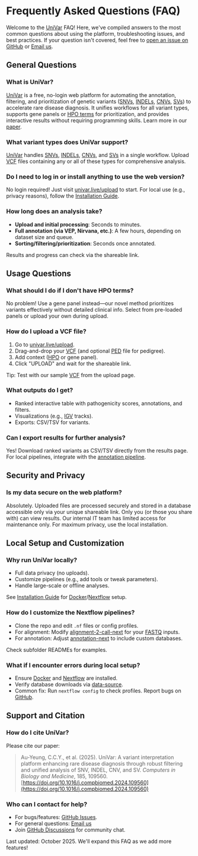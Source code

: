 # Frequently Asked Questions (FAQ)

Welcome to the [UniVar][univar] FAQ! Here, we've compiled answers to the most common questions about using the platform, troubleshooting issues, and best practices. If your question isn't covered, feel free to [open an issue on GitHub](https://github.com/kensung-lab/UniVar/issues) or [Email us](mailto:yantszcheng@cuhk.edu.hk).

## General Questions

### What is UniVar?

[UniVar][univar] is a free, no-login web platform for automating the annotation, filtering, and prioritization of genetic variants ([SNVs][snp], [INDELs][indel], [CNVs][cnv], [SVs][sv]) to accelerate rare disease diagnosis. It unifies workflows for all variant types, supports gene panels or [HPO terms][hpo-website] for prioritization, and provides interactive results without requiring programming skills. Learn more in our [paper](https://doi.org/10.1016/j.compbiomed.2024.109560).

### What variant types does UniVar support?

[UniVar][univar] handles [SNVs][snp], [INDELs][indel], [CNVs][cnv], and [SVs][sv] in a single workflow. Upload [VCF][vcf] files containing any or all of these types for comprehensive analysis.

### Do I need to log in or install anything to use the web version?

No login required! Just visit [univar.live/upload][upload_page] to start. For local use (e.g., privacy reasons), follow the [Installation Guide](installation.md).

### How long does an analysis take?

- **Upload and initial processing**: Seconds to minutes.
- **Full annotation (via VEP, Nirvana, etc.)**: A few hours, depending on dataset size and queue.
- **Sorting/filtering/prioritization**: Seconds once annotated.

Results and progress can check via the shareable link.

## Usage Questions

### What should I do if I don't have HPO terms?

No problem! Use a gene panel instead—our novel method prioritizes variants effectively without detailed clinical info. Select from pre-loaded panels or upload your own during upload.

### How do I upload a VCF file?

1. Go to [univar.live/upload](https://univar.live/upload).
2. Drag-and-drop your [VCF][vcf] (and optional [PED][ped] file for pedigree).
3. Add context ([HPO][hpo-website] or gene panel).
4. Click "UPLOAD" and wait for the shareable link.

Tip: Test with our sample [VCF][vcf] from the upload page.

### What outputs do I get?

- Ranked interactive table with pathogenicity scores, annotations, and filters.
- Visualizations (e.g., [IGV][igv] tracks).
- Exports: CSV/TSV for variants.

### Can I export results for further analysis?

Yes! Download ranked variants as CSV/TSV directly from the results page. For local pipelines, integrate with the [annotation pipeline](../univar-annotation/).

## Security and Privacy

### Is my data secure on the web platform?

Absolutely. Uploaded files are processed securely and stored in a database accessible only via your unique shareable link. Only you (or those you share with) can view results. Our internal IT team has limited access for maintenance only. For maximum privacy, use the local installation.

## Local Setup and Customization

### Why run UniVar locally?

- Full data privacy (no uploads).
- Customize pipelines (e.g., add tools or tweak parameters).
- Handle large-scale or offline analyses.

See [Installation Guide](installation.md) for [Docker][docker]/[Nextflow][nextflow] setup.

### How do I customize the Nextflow pipelines?

- Clone the repo and edit `.nf` files or config profiles.
- For alignment: Modify [alignment-2-call-next](../alignment-2-call-next/) for your [FASTQ][fastq] inputs.
- For annotation: Adjust [annotation-next](../univar-annotation/annotation-next/) to include custom databases.

Check subfolder READMEs for examples.

### What if I encounter errors during local setup?

- Ensure [Docker][docker] and [Nextflow][nextflow] are installed.
- Verify database downloads via [data-source](../univar-annotation/data-source/).
- Common fix: Run `nextflow config` to check profiles. Report bugs on [GitHub][github].

## Support and Citation

### How do I cite UniVar?

Please cite our paper:

> Au-Yeung, C.C.Y., et al. (2025). UniVar: A variant interpretation platform enhancing rare disease diagnosis through robust filtering and unified analysis of SNV, INDEL, CNV, and SV. _Computers in Biology and Medicine_, 185, 109560. [https://doi.org/10.1016/j.compbiomed.2024.109560](https://doi.org/10.1016/j.compbiomed.2024.109560)

### Who can I contact for help?

- For bugs/features: [GitHub Issues](https://github.com/kensung-lab/UniVar/issues).
- For general questions: [Email us](mailto:yantszcheng@cuhk.edu.hk)
- Join [GitHub Discussions](https://github.com/kensung-lab/UniVar/discussions) for community chat.

Last updated: October 2025. We'll expand this FAQ as we add more features!

[comment]: <Below is the information for other markdown to reference>
[Bioinformation Related]: ========================================================
[snp]: https://www.genome.gov/genetics-glossary/Single-Nucleotide-Polymorphisms "Single Nucleotide Polymorphisms"
[indel]: https://www.sciencedirect.com/topics/medicine-and-dentistry/indel-mutation "indel Mutation"
[sv]: https://www.ncbi.nlm.nih.gov/dbvar/content/overview/ "Structural Variation"
[cnv]: https://www.genome.gov/genetics-glossary/Copy-Number-Variation-CNV "​Copy Number Variation"
[str]: https://en.wikipedia.org/wiki/STR_analysis "Short tandem repeat"
[mitro]: https://www.genome.gov/genetics-glossary/Mitochondrial-DNA "MITOCHONDRIAL DNA"
[cram]: https://en.wikipedia.org/wiki/CRAM_(file_format) "Compressed Reference-oriented Alignment Map"
[vcf]: https://samtools.github.io/hts-specs/VCFv4.5.pdf "Variant Call Format"
[ped]: https://gatk.broadinstitute.org/hc/en-us/articles/360035531972-PED-Pedigree-format "Pedigree format"
[hpo-website]: https://hpo.jax.org/ "HPO Website"
[gene]: https://www.genome.gov/genetics-glossary/Gene "Gene"
[exomiser]: https://github.com/exomiser/Exomiser "Exomiser"
[gene-panel]: https://www.genomicseducation.hee.nhs.uk/genotes/knowledge-hub/gene-panel-sequencing/ "Gene Panel"
[allele-frequency]: https://en.wikipedia.org/Allele_frequency "Allele frequency"
[exomiser-variant-tsv]: https://exomiser.readthedocs.io/en/latest/advanced_analysis.html#outputformats-1 "Exomiser Variant TSV"
[dna-sequencing]: https://www.genome.gov/genetics-glossary/DNA-Sequencing "DNA Sequencing"
[short-read-sequencing]: https://www.genomicseducation.hee.nhs.uk/genotes/knowledge-hub/short-read-sequencing/ "Short Read Sequencing"
[fast5]: https://help.nanoporetech.com/en/articles/6629603-what-is-a-fast5-file "fast5"
[fastq]: https://en.wikipedia.org/wiki/FASTQ_format "fastq"
[IT Related]: ====================================================================
[ci-cd]: https://www.redhat.com/en/topics/devops/what-is-ci-cd "CI/CD"
[ci]: https://www.ibm.com/topics/continuous-integration "Continuous Integration"
[cd]: https://www.ibm.com/topics/continuous-deployment "Continuous Deployment"
[tls]: https://www.cloudflare.com/zh-tw/learning/ssl/transport-layer-security-tls/ "TLS"
[https]: https://www.cloudflare.com/learning/ssl/what-is-https/ "HTTPS"
[smtp]: https://www.cloudflare.com/zh-tw/learning/email-security/what-is-smtp/ "SMTP"
[hostname]: https://en.wikipedia.org/wiki/Hostname "Hostname"
[port]: https://en.wikipedia.org/wiki/Port_(computer_networking) "Port"
[csv]: https://en.wikipedia.org/wiki/Comma-separated_values "Comma-separated values"
[restful-api]: https://aws.amazon.com/tw/what-is/restful-api/ "RESTful API"
[ldap]: https://en.wikipedia.org/wiki/Lightweight_Directory_Access_Protocol "Lightweight Directory Access Protocol"
[Markdown Related]: ====================================================================
[link-reference]: https://www.eddymens.com/blog/how-to-reuse-links-in-markdown-reference-links "Markdown Link Reference"
[Kubernetes Related]: ====================================================================
[kubernetes]: https://kubernetes.io/ "Kubernetes"
[kustomize]: https://kustomize.io/ "Kustomize"
[k8s-namespace]: https://kubernetes.io/docs/concepts/overview/working-with-objects/namespaces/ "Kubernetes Namespace"
[k8s-secret]: https://kubernetes.io/zh-cn/docs/concepts/configuration/secret/ "Kubernetes Secret"
[k8s-dashboard]: https://github.com/kubernetes/dashboard "Kubernetes Dashboard"
[k8s-sa]: https://kubernetes.io/docs/concepts/security/service-accounts/ "Kubernetes Service Accounts"
[k8s-configuration]: https://kubernetes.io/docs/concepts/configuration/overview/ "Kubernetes Configuration"
[k8s-service]: https://kubernetes.io/docs/reference/kubernetes-api/service-resources/service-v1/ "Kubernetes Service"
[kubectl]: https://kubernetes.io/docs/reference/kubectl/ "kubectl"
[karpenter]: https://karpenter.sh/ "Karpenter"
[helm]: https://helm.sh/ "Helm"
[kong-ingress]: https://docs.konghq.com/kubernetes-ingress-controller/latest/ "Kong Ingress Controller"
[ingress-controllers]: https://kubernetes.io/docs/concepts/services-networking/ingress-controllers/ "Ingress Controllers"
[k8-tz]: https://github.com/k8tz/k8tz "Kubernetes Timezone Controller"
[k8s-node]: https://kubernetes.io/docs/concepts/architecture/nodes/ "Kubernetes Nodes"
[k8s-pod]: https://kubernetes.io/docs/concepts/workloads/pods/ "Kubernetes Pods"
[Javascript Related]: ====================================================================
[node-js]: https://nodejs.org/en "Node.js"
[type-script]: https://www.typescriptlang.org/ "TypeScript"
[p-npm]: https://pnpm.io/ "pNpm"
[nest-js]: https://docs.nestjs.com/ "NestJS"
[vue]: https://vuejs.org/ "Vue"
[vite-configure]: https://vitejs.dev/config/ "Vite Configuration Guide"
[vitest]: https://vitest.dev/ "Vitest"
[es-lint]: https://eslint.org/ "ESLint"
[axios]: https://github.com/axios/axios "Axios"
[axios-response-interceptors]: https://axios-http.com/docs/interceptors "Response Interceptors"
[Docker Related]: ====================================================================
[docker-image]: https://docs.docker.com/get-started/overview/#images "Docker image"
[docker]: https://www.docker.com/ "Docker"
[docker-registry]: https://docs.docker.com/registry/ "Docker Registry"
[container-image-digest]: https://docs.digitalocean.com/glossary/digest/ "Container Image Digest"
[dockerfile]: https://docs.docker.com/engine/reference/builder/ "Dockerfile"
[Git & Github Related]: ====================================================================
[git]: https://git-scm.com/ "git"
[github]: https://github.com/ "Github"
[github-repositories]: https://docs.github.com/en/repositories/creating-and-managing-repositories/about-repositories "Github Repositories"
[git-submodule]: https://git-scm.com/book/en/v2/Git-Tools-Submodules "Git Submodule"
[github-docker-registry]: https://docs.github.com/en/packages/working-with-a-github-packages-registry/working-with-the-docker-registry "Github Docker Registry"
[github-webhook]: https://docs.github.com/en/webhooks/about-webhooks "Github Webhook"
[IDE Related]: ====================================================================
[ide]: https://en.wikipedia.org/wiki/Integrated_development_environment "Integrated Development Environment"
[vs-code]: https://code.visualstudio.com/ "Visual Studio Code"
[vue-vs-plugin]: https://marketplace.visualstudio.com/items?itemName=Vue.volar "Vue Official VS Code Plugin"
[Programming Related]: ====================================================================
[python]: https://www.python.org/ "Python"
[Data Format Related]: ====================================================================
[yaml]: https://en.wikipedia.org/wiki/YAML "YAML"
[json]: https://en.wikipedia.org/wiki/JSON "JSON"
[AWS Related]: ===================================================================
[aws]: https://aws.amazon.com/ "Amazon Web Services"
[aws-efs]: https://aws.amazon.com/efs/ "Amazon Elastic File System"
[aws-eks]: https://aws.amazon.com/eks/ "Amazon Elastic Kubernetes Service"
[aws-eventbridge]: https://aws.amazon.com/eventbridge/ "Amazon EventBridge"
[aws-sqs]: https://aws.amazon.com/sqs/ "Amazon Simple Queue Service"
[aws-sqs-fifo]: https://docs.aws.amazon.com/AWSSimpleQueueService/latest/SQSDeveloperGuide/sqs-fifo-queues.html "Amazon SQS FIFO queues"
[aws-s3]: https://aws.amazon.com/s3/ "Amazon S3"
[aws-ses]: https://aws.amazon.com/ses/ "Amazon Simple Email Service"
[aws-cloudwatch]: https://aws.amazon.com/cloudwatch/ "Amazon CloudWatch"
[aws-ec2-spot]: https://aws.amazon.com/ec2/spot/ "Amazon EC2 Spot Instances"
[aws-fargate]: https://aws.amazon.com/fargate/ "AWS Fargate"
[aws-ebs]: https://aws.amazon.com/tw/ebs/ "AWS EBS"
[aws-az]: https://aws.amazon.com/about-aws/global-infrastructure/regions_az/ "Availability Zones"
[aws-sla]: https://aws.amazon.com/eks/sla/ "Amazon EKS Service Level Agreement"
[External Application Related]: ==================================================
[argo]: https://argoproj.github.io/argo-workflows/ "Argo"
[argo-workflow]: https://argoproj.github.io/argo-workflows/ "Argo Workflow"
[argo-event]: https://argoproj.github.io/argo-events/ "Argo Events"
[argo-workflow-templates]: https://argo-workflows.readthedocs.io/en/latest/workflow-templates/ "Argo Workflow Templates"
[argo-access-token]: https://argo-workflows.readthedocs.io/en/latest/access-token/ "Argo Access Token"
[argo-event-source]: https://github.com/argoproj/argo-events/blob/master/api/event-source.md "Event Source"
[argo-sensor]: https://github.com/argoproj/argo-events/blob/master/api/sensor.md "Sensor"
[argo-cd]: https://argo-cd.readthedocs.io/en/stable/ "Argo CD"
[argo-cd-helm]: https://artifacthub.io/packages/helm/argo/argo-cd "Argo CD Helm"
[argo-cd-image-updater]: https://argocd-image-updater.readthedocs.io/en/stable/ "Argo CD Image Updater"
[argo-cd-application]: https://argo-cd.readthedocs.io/en/stable/operator-manual/declarative-setup/#applications "Argo CD Application"
[argo-cd-image-updater-helm]: https://artifacthub.io/packages/helm/argo/argocd-image-updater "Argo CD Image Updater Helm"
[argo-cd-projects]: https://argo-cd.readthedocs.io/en/stable/user-guide/projects/ "Argo CD Projects"
[argo-cd-repository]: https://argo-cd.readthedocs.io/en/stable/user-guide/private-repositories/ "Argo CD Repository"
[longhorn]: https://longhorn.io/ "Longhorn"
[keycloak]: https://www.keycloak.org/ "Keycloak"
[mongo-db]: https://www.mongodb.com/ "MongoDB"
[swagger]: https://swagger.io/solutions/getting-started-with-oas/ "Swagger"
[sonarqube]: https://www.sonarsource.com/products/sonarqube/ "SonarQube"
[External Bioinformatics Application Related]: ==================================================
[igv]: https://www.igv.org/ "Integrative Genomics Viewer"
[vep]: https://asia.ensembl.org/info/docs/tools/vep/index.html "Ensembl Variant Effect Predictor"
[vcfanno]: https://github.com/brentp/vcfanno "vcfanno"
[nirvana]: https://illumina.github.io/NirvanaDocumentation "Nirvana"
[nextflow]: https://www.nextflow.io/ "Nextflow"
[bwa]: https://github.com/lh3/bwa "BWA"
[samtools]: https://github.com/samtools/samtools "samtools"
[deepvariant]: https://github.com/google/deepvariant "DeepVariant"
[surveyor]: https://github.com/Mesh89/SurVeyor "SurVeyor"
[bcftools]: https://github.com/samtools/bcftools "bcftools"
[cnvkit]: https://github.com/etal/cnvkit "cnvkit"
[glnexus]: https://github.com/dnanexus-rnd/GLnexus "GLnexus"
[Internal Application Related]: ==================================================
[univar]: https://github.com/kensung-lab/UniVar "UniVar"
[univar-doc]: ./univar-doc/ "UniVar Document"
[upload_page]: https://univar.live/upload "Upload Page"
